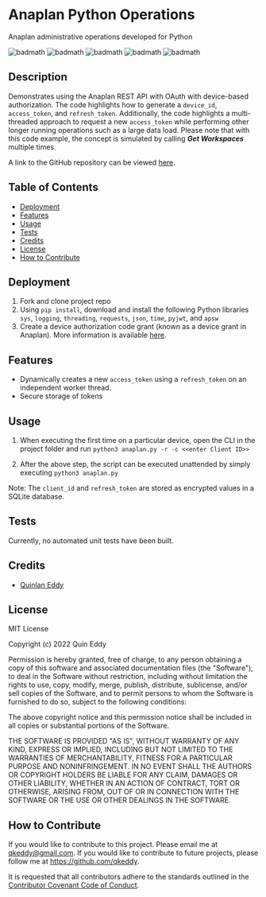 # Anaplan Python Operations
Anaplan administrative operations developed for Python

![badmath](https://img.shields.io/github/license/qkeddy/anaplan-python-ops)
![badmath](https://img.shields.io/github/issues/qkeddy/anaplan-python-ops)
![badmath](https://img.shields.io/github/languages/top/qkeddy/anaplan-python-ops)
![badmath](https://img.shields.io/github/watchers/qkeddy/anaplan-python-ops)
![badmath](https://img.shields.io/github/forks/qkeddy/anaplan-python-ops)

## Description
Demonstrates using the Anaplan REST API with OAuth with device-based authorization. The code highlights how to generate a `device_id`, `access_token`, and `refresh_token`. Additionally, the code highlights a multi-threaded approach to request a new `access_token` while performing other longer running operations such as a large data load. Please note that with this code example, the concept is simulated by calling ***Get Workspaces*** multiple times. 

A link to the GitHub repository can be viewed [here](https://github.com/qkeddy/anaplan-python-ops).

## Table of Contents

- [Deployment](#deployment)
- [Features](#features)
- [Usage](#usage)
- [Tests](#tests)
- [Credits](#credits)
- [License](#license)
- [How to Contribute](#how-to-contribute)

## Deployment
1. Fork and clone project repo
2. Using `pip install`, download and install the following Python libraries
`sys`, 
`logging`, 
`threading`, 
`requests`,
`json`,
`time`,
`pyjwt`, and
`apsw`
3. Create a device authorization code grant (known as a device grant in Anaplan). More information is available [here](https://help.anaplan.com/2ef7b883-fe87-4194-b028-ef6e7bbf8e31-OAuth2-API). 



## Features
- Dynamically creates a new `access_token` using a `refresh_token` on an independent worker thread.
- Secure storage of tokens

## Usage

1. When executing the first time on a particular device, open the CLI in the project folder and run `python3 anaplan.py -r -c <<enter Client ID>>` 

2. After the above step, the script can be executed unattended by simply executing `python3 anaplan.py`

Note: The `client_id` and `refresh_token` are stored as encrypted values in a SQLite database.

## Tests
Currently, no automated unit tests have been built. 

## Credits
- [Quinlan Eddy](https://github.com/qkeddy)

## License
MIT License

Copyright (c) 2022 Quin Eddy

Permission is hereby granted, free of charge, to any person obtaining a copy
of this software and associated documentation files (the "Software"), to deal
in the Software without restriction, including without limitation the rights
to use, copy, modify, merge, publish, distribute, sublicense, and/or sell
copies of the Software, and to permit persons to whom the Software is
furnished to do so, subject to the following conditions:

The above copyright notice and this permission notice shall be included in all
copies or substantial portions of the Software.

THE SOFTWARE IS PROVIDED "AS IS", WITHOUT WARRANTY OF ANY KIND, EXPRESS OR
IMPLIED, INCLUDING BUT NOT LIMITED TO THE WARRANTIES OF MERCHANTABILITY,
FITNESS FOR A PARTICULAR PURPOSE AND NONINFRINGEMENT. IN NO EVENT SHALL THE
AUTHORS OR COPYRIGHT HOLDERS BE LIABLE FOR ANY CLAIM, DAMAGES OR OTHER
LIABILITY, WHETHER IN AN ACTION OF CONTRACT, TORT OR OTHERWISE, ARISING FROM,
OUT OF OR IN CONNECTION WITH THE SOFTWARE OR THE USE OR OTHER DEALINGS IN THE
SOFTWARE.



## How to Contribute

If you would like to contribute to this project. Please email me at qkeddy@gmail.com. If you would like to contribute to future projects, please follow me at https://github.com/qkeddy.

It is requested that all contributors adhere to the standards outlined in the [Contributor Covenant Code of Conduct](https://www.contributor-covenant.org/version/2/1/code_of_conduct/).